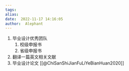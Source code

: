 ```yaml
---
tags:  
alias:  
date:  2022-11-17 14:16:05 
author:  Alephant
---
```


1. 毕业设计优秀团队
	1. 校级申报书
	2. 省级申报书
2. 翻译一篇英文相关文献
3. 毕业设计论文
[[@ChiSanShiJianFuLiYeBianHuan2020]]